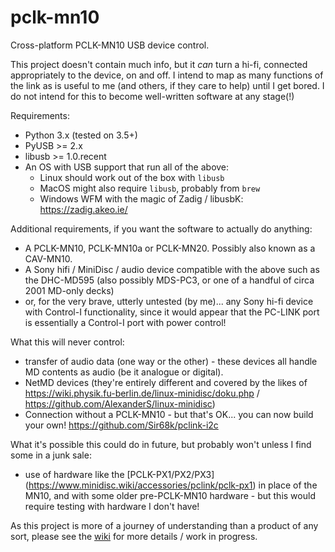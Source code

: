# pclk-mn10
Cross-platform PCLK-MN10 USB device control.

This project doesn't contain much info, but it _can_ turn a hi-fi, connected appropriately to the device, on and off.
I intend to map as many functions of the link as is useful to me (and others, if they care to help) until I get bored.
I do not intend for this to become well-written software at any stage(!)

Requirements:
 - Python 3.x (tested on 3.5+)
 - PyUSB >= 2.x
 - libusb >= 1.0.recent
 - An OS with USB support that run all of the above:
   * Linux should work out of the box with `libusb`
   * MacOS might also require `libusb`, probably from `brew`
   * Windows WFM with the magic of Zadig / libusbK: https://zadig.akeo.ie/

Additional requirements, if you want the software to actually do anything:
 - A PCLK-MN10, PCLK-MN10a or PCLK-MN20.  Possibly also known as a CAV-MN10.
 - A Sony hifi / MiniDisc / audio device compatible with the above such as the DHC-MD595 (also possibly MDS-PC3, or one of a handful of circa 2001 MD-only decks)
 - or, for the very brave, utterly untested (by me)... any Sony hi-fi device with Control-I functionality, since it would appear that the PC-LINK port is essentially a Control-I port with power control!

What this will never control:
 - transfer of audio data (one way or the other) - these devices all handle MD contents as audio (be it analogue or digital).  
 - NetMD devices (they're entirely different and covered by the likes of https://wiki.physik.fu-berlin.de/linux-minidisc/doku.php / https://github.com/AlexanderS/linux-minidisc)
 - Connection without a PCLK-MN10 - but that's OK... you can now build your own! https://github.com/Sir68k/pclink-i2c

What it's possible this could do in future, but probably won't unless I find some in a junk sale:
 - use of hardware like the [PCLK-PX1/PX2/PX3] (https://www.minidisc.wiki/accessories/pclink/pclk-px1) in place of the MN10, and with some older pre-PCLK-MN10 hardware - but this would require testing with hardware I don't have!

As this project is more of a journey of understanding than a product of any sort, please see the [wiki](https://github.com/4gra/pclk-mn10/wiki) for more details / work in progress.
